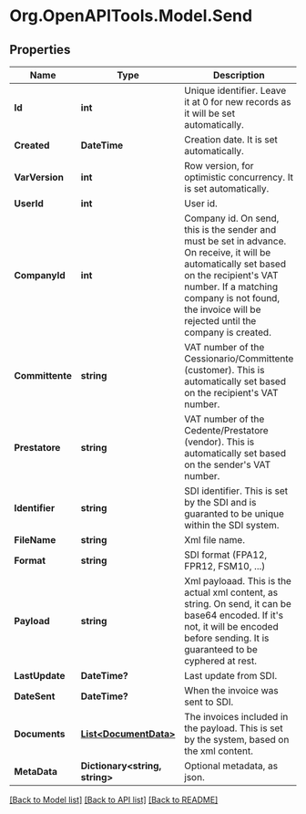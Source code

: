 # Org.OpenAPITools.Model.Send

## Properties

Name | Type | Description | Notes
------------ | ------------- | ------------- | -------------
**Id** | **int** | Unique identifier. Leave it at 0 for new records as it will be set automatically. | [optional] 
**Created** | **DateTime** | Creation date. It is set automatically. | [optional] 
**VarVersion** | **int** | Row version, for optimistic concurrency. It is set automatically. | [optional] 
**UserId** | **int** | User id. | [optional] 
**CompanyId** | **int** | Company id. On send, this is the sender and must be set in advance. On receive, it will be  automatically set based on the recipient&#39;s VAT number. If a matching company is not found, the invoice will be rejected until the company is created. | [optional] 
**Committente** | **string** | VAT number of the Cessionario/Committente (customer). This is automatically set based on the recipient&#39;s VAT number. | [optional] 
**Prestatore** | **string** | VAT number of the Cedente/Prestatore (vendor). This is automatically set based on the sender&#39;s VAT number. | [optional] 
**Identifier** | **string** | SDI identifier. This is set by the SDI and is guaranted to be unique within the SDI system. | [optional] 
**FileName** | **string** | Xml file name. | [optional] 
**Format** | **string** | SDI format (FPA12, FPR12, FSM10, ...) | [optional] 
**Payload** | **string** | Xml payloaad. This is the actual xml content, as string. On send, it can be base64 encoded. If it&#39;s not, it will be encoded before sending. It is guaranteed to be cyphered at rest. | [optional] 
**LastUpdate** | **DateTime?** | Last update from SDI. | [optional] 
**DateSent** | **DateTime?** | When the invoice was sent to SDI. | [optional] 
**Documents** | [**List&lt;DocumentData&gt;**](DocumentData.md) | The invoices included in the payload. This is set by the system, based on the xml content. | [optional] 
**MetaData** | **Dictionary&lt;string, string&gt;** | Optional metadata, as json. | [optional] 

[[Back to Model list]](../README.md#documentation-for-models) [[Back to API list]](../README.md#documentation-for-api-endpoints) [[Back to README]](../README.md)

